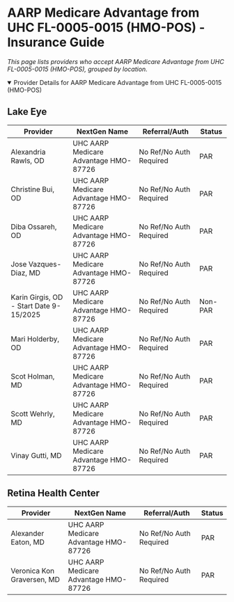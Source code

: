 # AARP Medicare Advantage from UHC FL-0005-0015 (HMO-POS) - Insurance Guide

*This page lists providers who accept AARP Medicare Advantage from UHC FL-0005-0015 (HMO-POS), grouped by location.*

<details open><summary>Provider Details for AARP Medicare Advantage from UHC FL-0005-0015 (HMO-POS)</summary>

## Lake Eye 

| Provider | NextGen Name | Referral/Auth | Status |
|----------|-------------|--------------|--------|
| Alexandria Rawls, OD | UHC AARP Medicare Advantage HMO-87726 | No Ref/No Auth Required | PAR |
| Christine Bui, OD | UHC AARP Medicare Advantage HMO-87726 | No Ref/No Auth Required | PAR |
| Diba Ossareh, OD | UHC AARP Medicare Advantage HMO-87726 | No Ref/No Auth Required | PAR |
| Jose Vazques-Diaz, MD | UHC AARP Medicare Advantage HMO-87726 | No Ref/No Auth Required | PAR |
| Karin Girgis, OD - Start Date 9-15/2025 | UHC AARP Medicare Advantage HMO-87726 | No Ref/No Auth Required | Non-PAR |
| Mari Holderby, OD | UHC AARP Medicare Advantage HMO-87726 | No Ref/No Auth Required | PAR |
| Scot Holman, MD | UHC AARP Medicare Advantage HMO-87726 | No Ref/No Auth Required | PAR |
| Scott Wehrly, MD | UHC AARP Medicare Advantage HMO-87726 | No Ref/No Auth Required | PAR |
| Vinay Gutti, MD | UHC AARP Medicare Advantage HMO-87726 | No Ref/No Auth Required | PAR |

## Retina Health Center

| Provider | NextGen Name | Referral/Auth | Status |
|----------|-------------|--------------|--------|
| Alexander Eaton, MD | UHC AARP Medicare Advantage HMO-87726 | No Ref/No Auth Required | PAR |
| Veronica Kon Graversen, MD | UHC AARP Medicare Advantage HMO-87726 | No Ref/No Auth Required | PAR |

</details>


